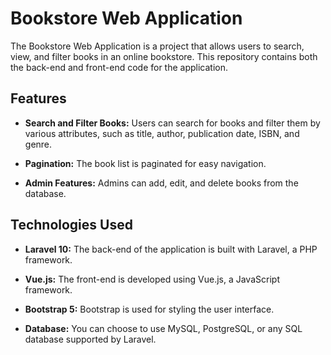 # Bookstore Web Application

The Bookstore Web Application is a project that allows users to search, view, and filter books in an online bookstore. This repository contains both the back-end and front-end code for the application.

## Features

- **Search and Filter Books:** Users can search for books and filter them by various attributes, such as title, author, publication date, ISBN, and genre.

- **Pagination:** The book list is paginated for easy navigation.

- **Admin Features:** Admins can add, edit, and delete books from the database.


## Technologies Used

- **Laravel 10:** The back-end of the application is built with Laravel, a PHP framework.

- **Vue.js:** The front-end is developed using Vue.js, a JavaScript framework.

- **Bootstrap 5:** Bootstrap is used for styling the user interface.

- **Database:** You can choose to use MySQL, PostgreSQL, or any SQL database supported by Laravel.



